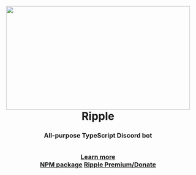 <h1 align="center">
  <br>
  <a href="https://github.com/AlphaRunic/Ripple"><img src="https://images.wallpaperscraft.com/image/drop_ripple_purple_115080_1280x720.jpg" width="480" height="270"></a>
  <br>
  Ripple
  <br>
</h1>
<h3 align="center">All-purpose TypeScript Discord bot</p>
<br>
<a href="https://alpharunic.github.io/Ripple/" align="center">Learn more</a>
<br>
<a href="https://www.npmjs.com/package/ripple-discord-ts" align="center">NPM package</a>
<a href="https://donatebot.io/checkout/846604279288168468">Ripple Premium/Donate</a>

